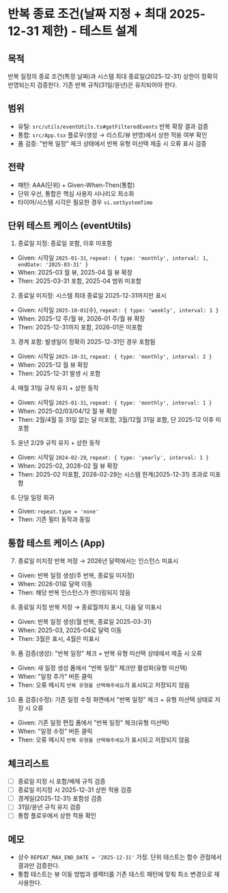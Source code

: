 # 반복 종료 조건(날짜 지정 + 최대 2025-12-31 제한) - 테스트 설계

## 목적
반복 일정의 종료 조건(특정 날짜)과 시스템 최대 종료일(2025-12-31) 상한이 정확히 반영되는지 검증한다. 기존 반복 규칙(31일/윤년)은 유지되어야 한다.

## 범위
- 유틸: `src/utils/eventUtils.ts#getFilteredEvents` 반복 확장 결과 검증
- 통합: `src/App.tsx` 플로우(생성 → 리스트/뷰 반영)에서 상한 적용 여부 확인
- 폼 검증: "반복 일정" 체크 상태에서 반복 유형 미선택 제출 시 오류 표시 검증

## 전략
- 패턴: AAA(단위) + Given-When-Then(통합)
- 단위 우선, 통합은 핵심 사용자 시나리오 최소화
- 타이머/시스템 시각은 필요한 경우 `vi.setSystemTime`

## 단위 테스트 케이스 (eventUtils)
1) 종료일 지정: 종료일 포함, 이후 미포함
- Given: 시작일 `2025-01-31`, `repeat: { type: 'monthly', interval: 1, endDate: '2025-03-31' }`
- When: 2025-03 월 뷰, 2025-04 월 뷰 확장
- Then: 2025-03-31 포함, 2025-04 범위 미포함

2) 종료일 미지정: 시스템 최대 종료일 2025-12-31까지만 표시
- Given: 시작일 `2025-10-01`(수), `repeat: { type: 'weekly', interval: 1 }`
- When: 2025-12 주/월 뷰, 2026-01 주/월 뷰 확장
- Then: 2025-12-31까지 포함, 2026-01은 미포함

3) 경계 포함: 발생일이 정확히 2025-12-31인 경우 포함됨
- Given: 시작일 `2025-10-31`, `repeat: { type: 'monthly', interval: 2 }`
- When: 2025-12 월 뷰 확장
- Then: 2025-12-31 발생 시 포함

4) 매월 31일 규칙 유지 + 상한 동작
- Given: 시작일 `2025-01-31`, `repeat: { type: 'monthly', interval: 1 }`
- When: 2025-02/03/04/12 월 뷰 확장
- Then: 2월/4월 등 31일 없는 달 미포함, 3월/12월 31일 포함, 단 2025-12 이후 미포함

5) 윤년 2/29 규칙 유지 + 상한 동작
- Given: 시작일 `2024-02-29`, `repeat: { type: 'yearly', interval: 1 }`
- When: 2025-02, 2028-02 월 뷰 확장
- Then: 2025-02 미포함, 2028-02-29는 시스템 한계(2025-12-31) 초과로 미포함

6) 단일 일정 회귀
- Given: `repeat.type = 'none'`
- Then: 기존 필터 동작과 동일

## 통합 테스트 케이스 (App)
7) 종료일 미지정 반복 저장 → 2026년 달력에서는 인스턴스 미표시
- Given: 반복 일정 생성(주 반복, 종료일 미지정)
- When: 2026-01로 달력 이동
- Then: 해당 반복 인스턴스가 렌더링되지 않음

8) 종료일 지정 반복 저장 → 종료월까지 표시, 다음 달 미표시
- Given: 반복 일정 생성(월 반복, 종료일 2025-03-31)
- When: 2025-03, 2025-04로 달력 이동
- Then: 3월은 표시, 4월은 미표시

9) 폼 검증(생성): "반복 일정" 체크 + 반복 유형 미선택 상태에서 제출 시 오류
- Given: 새 일정 생성 폼에서 "반복 일정" 체크만 활성화(유형 미선택)
- When: "일정 추가" 버튼 클릭
- Then: 오류 메시지 `반복 유형을 선택해주세요`가 표시되고 저장되지 않음

10) 폼 검증(수정): 기존 일정 수정 화면에서 "반복 일정" 체크 + 유형 미선택 상태로 저장 시 오류
- Given: 기존 일정 편집 폼에서 "반복 일정" 체크(유형 미선택)
- When: "일정 수정" 버튼 클릭
- Then: 오류 메시지 `반복 유형을 선택해주세요`가 표시되고 저장되지 않음

## 체크리스트
- [ ] 종료일 지정 시 포함/배제 규칙 검증
- [ ] 종료일 미지정 시 2025-12-31 상한 적용 검증
- [ ] 경계일(2025-12-31) 포함성 검증
- [ ] 31일/윤년 규칙 유지 검증
- [ ] 통합 플로우에서 상한 적용 확인

## 메모
- 상수 `REPEAT_MAX_END_DATE = '2025-12-31'` 가정. 단위 테스트는 함수 관점에서 결과만 검증한다.
- 통합 테스트는 뷰 이동 방법과 셀렉터를 기존 테스트 패턴에 맞춰 최소 변경으로 재사용한다.
